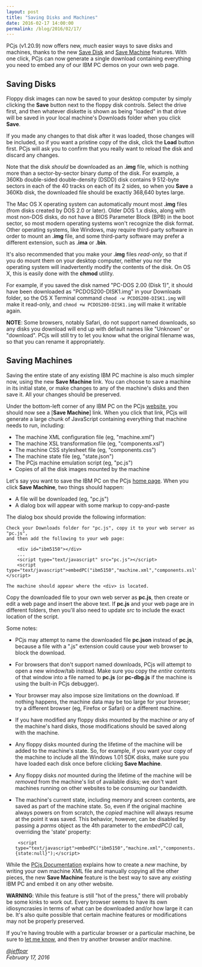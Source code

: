 ```yaml
---
layout: post
title: "Saving Disks and Machines"
date: 2016-02-17 14:00:00
permalink: /blog/2016/02/17/
---
```


PCjs (v1.20.9) now offers new, *much* easier ways to save disks and machines, thanks to the new
[Save Disk](/blog/2016/02/17/#saving-disks) and [Save Machine](/blog/2016/02/17/#saving-machines) features.
With one click, PCjs can now generate a single download containing everything you need to embed any of our
IBM PC demos on your own web page.

Saving Disks
---

Floppy disk images can now be saved to your desktop computer by simply clicking the **Save** button next
to the floppy disk controls.  Select the drive first, and then whatever diskette is shown as being "loaded"
in that drive will be saved in your local machine's Downloads folder when you click **Save**.

If you made any changes to that disk after it was loaded, those changes will be included, so if you want a pristine
copy of the disk, click the **Load** button first.  PCjs will ask you to confirm that you really want to reload the
disk and discard any changes.

Note that the disk *should* be downloaded as an **.img** file, which is nothing more than a sector-by-sector binary
dump of the disk.  For example, a 360Kb double-sided double-density (DSDD) disk contains 9 512-byte sectors in each
of the 40 tracks on each of its 2 sides, so when you **Save** a 360Kb disk, the downloaded file should be exactly
368,640 bytes large.

The Mac OS X operating system can automatically mount most **.img** files (from disks created by DOS 2.0 or later).
Older DOS 1.x disks, along with most non-DOS disks, do not have a BIOS Parameter Block (BPB) in the boot sector, so
most modern operating systems won't recognize the disk format.  Other operating systems, like Windows, may require
third-party software in order to mount an **.img** file, and some third-party software may prefer a different extension,
such as **.ima** or **.bin**.

It's also recommended that you make your **.img** files *read-only*, so that if you do mount them on your desktop
computer, neither you nor the operating system will inadvertently modify the contents of the disk.  On OS X, this is
easily done with the **chmod** utility.

For example, if you saved the disk named "PC-DOS 2.00 (Disk 1)", it should have been downloaded as "PCDOS200-DISK1.img"
in your Downloads folder, so the OS X Terminal command `chmod -w PCDOS200-DISK1.img` will make it read-only, and
`chmod +w PCDOS200-DISK1.img` will make it writable again.

**NOTE**: Some browsers, notably Safari, do not support named downloads, so any disks you download will end up
with default names like "Unknown" or "download".  PCjs will still try to let you know what the original filename was,
so that you can rename it appropriately.

Saving Machines
---

Saving the entire state of any existing IBM PC machine is also much simpler now, using the new **Save Machine** link.
You can choose to save a machine in its initial state, or make changes to any of the machine's disks and then save it.
All your changes should be preserved.

Under the bottom-left corner of any IBM PC on the PCjs [website](/), you should now see a
[**Save Machine**] link.  When you click that link, PCjs will generate a large chunk of JavaScript containing
everything that machine needs to run, including:

 * The machine XML configuration file (eg, "machine.xml")
 * The machine XSL transformation file (eg, "components.xsl")
 * The machine CSS stylesheet file (eg, "components.css")
 * The machine state file (eg, "state.json")
 * The PCjs machine emulation script (eg, "pc.js")
 * Copies of all the disk images mounted by the machine

Let's say you want to save the IBM PC on the PCjs [home page](/).  When you click **Save Machine**, two things should
happen:

 * A file will be downloaded (eg, "pc.js")
 * A dialog box will appear with some markup to copy-and-paste

The dialog box should provide the following information:

	Check your Downloads folder for "pc.js", copy it to your web server as "pc.js",
	and then add the following to your web page:

		<div id="ibm5150"></div>
		...
		<script type="text/javascript" src="pc.js"></script>
		<script type="text/javascript">embedPC("ibm5150","machine.xml","components.xsl");</script>
	
	The machine should appear where the <div> is located.

Copy the downloaded file to your own web server as **pc.js**, then create or edit a web page and insert the above text.
If **pc.js** and your web page are in different folders, then you'll also need to update *src* to include the exact
location of the script.

Some notes:

 * PCjs may attempt to name the downloaded file **pc.json** instead of **pc.js**, because a file with a ".js"
 extension could cause your web browser to block the download.
 
 * For browsers that don't support named downloads, PCjs will attempt to open a new window/tab instead.  Make sure
 you copy the *entire* contents of that window into a file named to **pc.js** (or **pc-dbg.js** if the machine is
 using the built-in PCjs debugger).
 
 * Your browser may also impose size limitations on the download.  If nothing happens, the machine data may be too
 large for your browser; try a different browser (eg, Firefox or Safari) or a different machine.

 * If you have modified any floppy disks mounted by the machine *or* any of the machine's hard disks, those
 modifications should be saved along with the machine.
 
 * Any floppy disks mounted during the lifetime of the machine will be added to the machine's state.  So, for example,
 if you want your copy of the machine to include all the Windows 1.01 SDK disks, make sure you have loaded each disk
 once before clicking **Save Machine**.
 
 * Any floppy disks *not* mounted during the lifetime of the machine will be *removed* from the machine's list of
 available disks; we don't want machines running on other websites to be consuming our bandwidth.

 * The machine's current state, including memory and screen contents, are saved as part of the machine state.
 So, even if the original machine always powers on from scratch, the *copied* machine will always resume at the point
 it was saved.  This behavior, however, can be disabled by passing a *parms* object as the 4th parameter to the
 *embedPC()* call, overriding the 'state' property:
 
		<script type="text/javascript">embedPC("ibm5150","machine.xml","components.xsl","{state:null}");</script>

While the [PCjs Documentation](/docs/pcjs/) explains how to create a *new* machine, by writing your own machine
XML file and manually copying all the other pieces, the new **Save Machine** feature is the best way to save
any *existing* IBM PC and embed it on any other website.

**WARNING**: While this feature is still "hot of the press," there will probably be some kinks to work out.  Every
browser seems to have its own idiosyncrasies in terms of what can be downloaded and/or how large it can be.  It's
also quite possible that certain machine features or modifications may not be properly preserved.

If you're having trouble with a particular browser or a particular machine, be sure to
[let me know](mailto:Jeff@pcjs.org), and then try another browser and/or machine.

*[@jeffpar](http://twitter.com/jeffpar)*  
*February 17, 2016*
